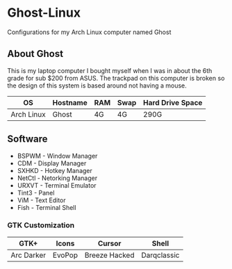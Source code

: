 # Ghost-Linux
Configurations for my Arch Linux computer named Ghost

## About Ghost
This is my laptop computer I bought myself when I was in about the 6th grade for sub $200 from ASUS. The trackpad on this computer is broken so the design of this system is based around not having a mouse.

| OS | Hostname | RAM | Swap | Hard Drive Space |
|----|----------|-----|------|------------------|
| Arch Linux | Ghost | 4G | 4G | 290G |

## Software

* BSPWM - Window Manager
* CDM - Display Manager
* SXHKD - Hotkey Manager
* NetCtl - Netorking Manager
* URXVT - Terminal Emulator
* Tint3 - Panel
* ViM - Text Editor
* Fish - Terminal Shell

### GTK Customization
| GTK+ | Icons | Cursor | Shell |
|------|-------|--------|-------|
|Arc Darker | EvoPop | Breeze Hacked |Darqclassic
